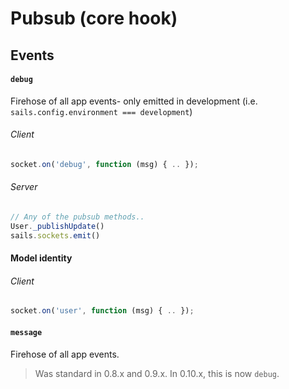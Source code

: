 # Pubsub (core hook)



## Events


#### `debug`
Firehose of all app events- only emitted in development (i.e. `sails.config.environment === development`)

###### Client

```javascript
socket.on('debug', function (msg) { .. });
```

###### Server
```javascript
// Any of the pubsub methods..
User._publishUpdate()
sails.sockets.emit()
```

#### Model identity

###### Client

```javascript
socket.on('user', function (msg) { .. });
```



#### `message`
Firehose of all app events.

> Was standard in 0.8.x and 0.9.x.
> In 0.10.x, this is now `debug`.
